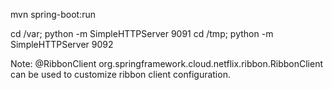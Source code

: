 mvn spring-boot:run

cd /var; python -m SimpleHTTPServer 9091
cd /tmp; python -m SimpleHTTPServer 9092

Note: @RibbonClient org.springframework.cloud.netflix.ribbon.RibbonClient can be used to customize ribbon client configuration.
